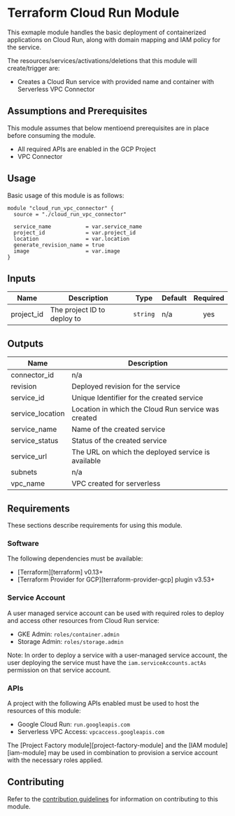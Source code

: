# Terraform Cloud Run Module

This exmaple module handles the basic deployment of containerized applications on Cloud Run, along with domain mapping and IAM policy for the service.

The resources/services/activations/deletions that this module will create/trigger are:

* Creates a Cloud Run service with provided name and container with Serverless VPC Connector

## Assumptions and Prerequisites

This module assumes that below mentioend prerequisites are in place before consuming the module.

* All required APIs are enabled in the GCP Project
* VPC Connector

## Usage

Basic usage of this module is as follows:

```hcl
module "cloud_run_vpc_connector" {
  source = "./cloud_run_vpc_connector"

  service_name           = var.service_name
  project_id             = var.project_id
  location               = var.location
  generate_revision_name = true
  image                  = var.image
}
```

<!-- BEGINNING OF PRE-COMMIT-TERRAFORM DOCS HOOK -->
## Inputs

| Name | Description | Type | Default | Required |
|------|-------------|------|---------|:--------:|
| project\_id | The project ID to deploy to | `string` | n/a | yes |

## Outputs

| Name | Description |
|------|-------------|
| connector\_id | n/a |
| revision | Deployed revision for the service |
| service\_id | Unique Identifier for the created service |
| service\_location | Location in which the Cloud Run service was created |
| service\_name | Name of the created service |
| service\_status | Status of the created service |
| service\_url | The URL on which the deployed service is available |
| subnets | n/a |
| vpc\_name | VPC created for serverless |

<!-- END OF PRE-COMMIT-TERRAFORM DOCS HOOK -->

## Requirements

These sections describe requirements for using this module.

### Software

The following dependencies must be available:

- [Terraform][terraform] v0.13+
- [Terraform Provider for GCP][terraform-provider-gcp] plugin v3.53+

### Service Account

A user managed service account can be used with required roles to deploy and access other resources from Cloud Run service:

- GKE Admin: `roles/container.admin`
- Storage Admin: `roles/storage.admin`

Note: In order to deploy a service with a user-managed service account, the user deploying the service must have the `iam.serviceAccounts.actAs` permission on that service account.

### APIs

A project with the following APIs enabled must be used to host the
resources of this module:

- Google Cloud Run: `run.googleapis.com`
- Serverless VPC Access: `vpcaccess.googleapis.com`

The [Project Factory module][project-factory-module] and the
[IAM module][iam-module] may be used in combination to provision a
service account with the necessary roles applied.

## Contributing

Refer to the [contribution guidelines](./CONTRIBUTING.md) for
information on contributing to this module.
